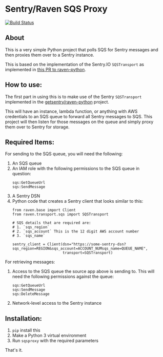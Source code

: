 # Sentry/Raven SQS Proxy

[![Build Status](https://travis-ci.org/Netflix-Skunkworks/raven-sqs-proxy.svg?branch=master)](https://travis-ci.org/Netflix-Skunkworks/raven-sqs-proxy)

## About
This is a very simple Python project that polls SQS for Sentry messages and then proxies them over to a Sentry instance.

This is based on the implementation of the Sentry.IO `SQSTransport` as implemented in [this PR to raven-python](https://github.com/getsentry/raven-python/pull/1095).

## How to use:
The first part in using this is to make use of the Sentry `SQSTransport` implemented in the [getsentry/raven-python](https://github.com/getsentry/raven-python) 
project.

This will have an instance, lambda function, or anything with AWS credentials to an SQS queue to forward all Sentry messages to SQS. This project will then
listen for those messages on the queue and simply proxy them over to Sentry for storage.

## Required Items:
For sending to the SQS queue, you will need the following:
1. An SQS queue
1. An IAM role with the following permissions to the SQS queue in question:
    ```
    sqs:GetQueueUrl
    sqs:SendMessage
    ```
1. A Sentry DSN
1. Python code that creates a Sentry client that looks similar to this:
    ```
    from raven.base import Client
    from raven.transport.sqs import SQSTransport
    
    # SQS details that are required are:
    # 1. `sqs_region`
    # 2. `sqs_account` This is the 12 digit AWS account number
    # 3. `sqs_name` 
    
    sentry_client = Client(dsn="https://some-sentry-dsn?sqs_region=REGION&sqs_account=ACCOUNT_NUMsqs_name=QUEUE_NAME",
                           transport=SQSTransport)
    
    ```

For retrieving messages:
1. Access to the SQS queue the source app above is sending to. This will need the following permissions against the queue:
    ```
    sqs:GetQueueUrl
    sqs:SendMessage
    sqs:DeleteMessage
    ```
1. Network-level access to the Sentry instance


## Installation:
1. `pip` install this
1. Make a Python 3 virtual environment
1. Run `sqsproxy` with the required parameters

That's it.
